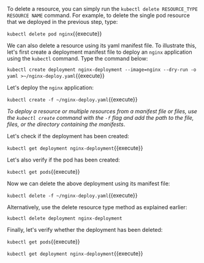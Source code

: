 To delete a resource, you can simply run the `kubectl delete RESOURCE_TYPE RESOURCE NAME` command. For example, to delete the single pod resource that we deployed in the previous step, type:

`kubectl delete pod nginx`{{execute}}

We can also delete a resource using its yaml manifest file. To illustrate this, let's first create a deployment manifest file to deploy an `nginx` application using the `kubectl` command. Type the command below:

`kubectl create deployment nginx-deployment --image=nginx --dry-run -o yaml >~/nginx-deploy.yaml`{{execute}}

Let's deploy the `nginx` application:

`kubectl create -f ~/nginx-deploy.yaml`{{execute}}

*To deploy a resource or multiple resources from a manifest file or files, use the `kubectl create` command with the `-f` flag and add the path to the file, files, or the directory containing the manifests*.

Let's check if the deployment has been created:

`kubectl get deployment nginx-deployment`{{execute}}

Let's also verify if the pod has been created:

`kubectl get pods`{{execute}}

Now we can delete the above deployment using its manifest file:

`kubectl delete -f ~/nginx-deploy.yaml`{{execute}}

Alternatively, use the delete resource type method as explained earlier:

`kubectl delete deployment nginx-deployment`

Finally, let's verify whether the deployment has been deleted:

`kubectl get pods`{{execute}}

`kubectl get deployment nginx-deployment`{{execute}}
